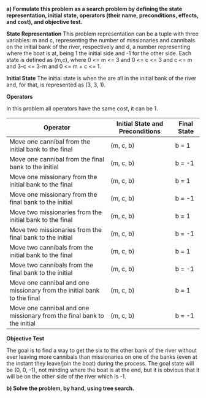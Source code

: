 **a) Formulate this problem as a search problem by defining the state representation, initial state, operators (their name, preconditions, effects, and cost), and objective test.**

**State Representation**
This problem representation can be a tuple with three variables: m and c, representing the number of missionaries and cannibals on the initial bank of the river, respectively and d, a number representing where the boat is at, being 1 the initial side and -1 for the other side. Each state is defined as (m,c), where 0 <= m <= 3 and 0 <= c <= 3 and c <= m  and 3-c <= 3-m and 0 <= m + c <= 1.

**Initial State**
The initial state is when the are all in the initial bank of the river and, for that, is represented as (3, 3, 1).



**Operators**

In this problem all operators have the same cost, it can be 1.

| Operator                                                     | Initial State and Preconditions | Final State  | 
| ------------------------------------------------------------ | ------------------------------- | ------------ | 
| Move one cannibal from the initial bank to the final         | (m, c, b)     | b = 1      | ((m1, c1 -1, m2, c2 + 1), -b)  | 1    |
| Move one cannibal from the final bank to the initial         | (m, c, b)     | b = -1     | ((m1, c1+1, m2, c2-1), -b)     | 1    |
| Move one missionary from the initial bank to the final       | (m, c, b)     | b = 1      | ((m1-1, c1, m2+1, c2), -b)     | 1    |
| Move one missionary from the final bank to the initial       | (m, c, b)     | b = -1     | ((m1+1, c1, m2-1, c2), -b)     | 1    |
| Move two missionaries from the initial bank to the final     | (m, c, b)     | b = 1      | ((m1-2, c1, m2+2, c2), -b)     | 1    |
| Move two missionaries from the final bank to the initial     | (m, c, b)     | b = -1     | ((m1+2, c1, m2-2, c2), -b)     | 1    |
| Move two cannibals from the initial bank to the final        | (m, c, b)     | b = 1      | ((m1, c1-2, m2, c2+2), -b)     | 1    |
| Move two cannibals from the final bank to the initial        | (m, c, b)     | b = -1     | ((m1, c1+2, m2, c2-2), -b)     | 1    |
| Move one cannibal and one missionary from the initial bank to the final | (m, c, b)     | b = 1      | ((m1-1, c1-1, m2+1, c2+1), -b) | 1    |
| Move one cannibal and one missionary from the final bank to the initial | (m, c, b)     | b = -1     | ((m1+1, c1+1, m2-1, c2-1), -b) | 1    |


**Objective Test**

The goal is to find a way to get the six to the other bank of the river without ever leaving more cannibals than missionaries on one of the banks (even at the instant they leave/join the boat) during the process.
The goal state will be (0, 0, -1), not minding where the boat is at the end, but it is obvious that it will be on the other side of the river which is -1.


**b) Solve the problem, by hand, using tree search.**
